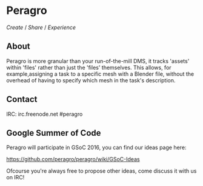 Peragro
====

*Create* / *Share* / *Experience*

About
-----
Peragro is more granular than your run-of-the-mill DMS, it tracks 'assets' within 'files' rather than just the 'files' themselves. This allows, for example,assigning a task to a specific mesh with a Blender file, without the overhead of having to specify which mesh in the task's description.

Contact
--------
IRC: irc.freenode.net #peragro

Google Summer of Code
--------------------
Peragro will participate in GSoC 2016, you can find our ideas page here:

https://github.com/peragro/peragro/wiki/GSoC-Ideas

Ofcourse you're always free to propose other ideas, come discuss it with us on IRC!
